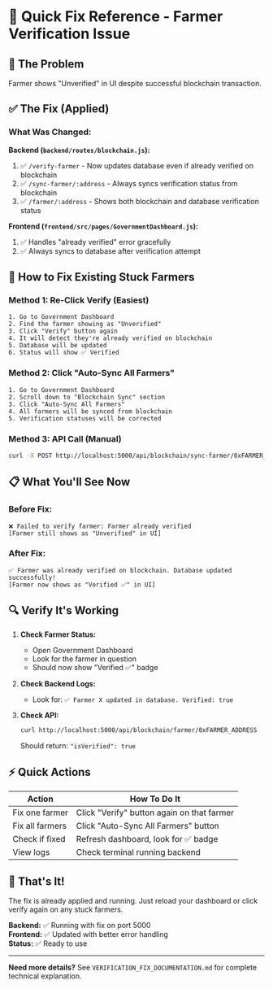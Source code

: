 # 🎯 Quick Fix Reference - Farmer Verification Issue

## 🐛 The Problem
Farmer shows "Unverified" in UI despite successful blockchain transaction.

## ✅ The Fix (Applied)

### What Was Changed:

**Backend (`backend/routes/blockchain.js`):**
1. ✅ `/verify-farmer` - Now updates database even if already verified on blockchain
2. ✅ `/sync-farmer/:address` - Always syncs verification status from blockchain
3. ✅ `/farmer/:address` - Shows both blockchain and database verification status

**Frontend (`frontend/src/pages/GovernmentDashboard.js`):**
1. ✅ Handles "already verified" error gracefully
2. ✅ Always syncs to database after verification attempt

## 🚀 How to Fix Existing Stuck Farmers

### Method 1: Re-Click Verify (Easiest)
```
1. Go to Government Dashboard
2. Find the farmer showing as "Unverified"
3. Click "Verify" button again
4. It will detect they're already verified on blockchain
5. Database will be updated
6. Status will show ✅ Verified
```

### Method 2: Click "Auto-Sync All Farmers"
```
1. Go to Government Dashboard
2. Scroll down to "Blockchain Sync" section
3. Click "Auto-Sync All Farmers"
4. All farmers will be synced from blockchain
5. Verification statuses will be corrected
```

### Method 3: API Call (Manual)
```bash
curl -X POST http://localhost:5000/api/blockchain/sync-farmer/0xFARMER_ADDRESS
```

## 📋 What You'll See Now

### Before Fix:
```
❌ Failed to verify farmer: Farmer already verified
[Farmer still shows as "Unverified" in UI]
```

### After Fix:
```
✅ Farmer was already verified on blockchain. Database updated successfully!
[Farmer now shows as "Verified ✅" in UI]
```

## 🔍 Verify It's Working

1. **Check Farmer Status:**
   - Open Government Dashboard
   - Look for the farmer in question
   - Should now show "Verified ✅" badge

2. **Check Backend Logs:**
   - Look for: `✅ Farmer X updated in database. Verified: true`

3. **Check API:**
   ```bash
   curl http://localhost:5000/api/blockchain/farmer/0xFARMER_ADDRESS
   ```
   Should return: `"isVerified": true`

## ⚡ Quick Actions

| Action | How To Do It |
|--------|--------------|
| Fix one farmer | Click "Verify" button again on that farmer |
| Fix all farmers | Click "Auto-Sync All Farmers" button |
| Check if fixed | Refresh dashboard, look for ✅ badge |
| View logs | Check terminal running backend |

## 🎉 That's It!

The fix is already applied and running. Just reload your dashboard or click verify again on any stuck farmers.

**Backend:** ✅ Running with fix on port 5000  
**Frontend:** ✅ Updated with better error handling  
**Status:** ✅ Ready to use

---

**Need more details?** See `VERIFICATION_FIX_DOCUMENTATION.md` for complete technical explanation.

